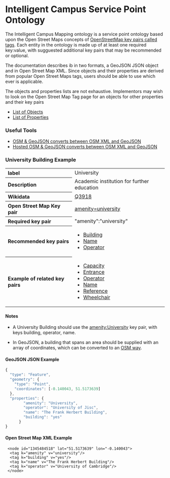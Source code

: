 # Intelligent Campus Service Point Ontology

The Intelligent Campus Mapping ontology is a service point ontology based upon the Open Street Maps concepts of [OpenStreetMap key pairs called tags](https://wiki.openstreetmap.org/wiki/Tags). Each entity in the ontology is made up of at least one required key:value, with sugguested additional key pairs that may be recommended or optional.  

The documentation describes ib in two formats, a GeoJSON JSON object and in Open Street Map XML. Since objects and their properties are derived from popular Open Street Maps tags, users should be able to use which ever is applicable.

The objects and properties lists are not exhaustive. Implementors may wish to look on the Open Street Map Tag page for an objects for other properties and their key pairs 

- [List of Objects](./items.md)
- [List of Properties](./properties.md)

### Useful Tools

- [OSM & GeoJSON converts between OSM XML and GeoJSON](https://gist.github.com/tecoholic/1396990)
- [Hosted OSM & GeoJSON converts between OSM XML and GeoJSON](http://bretagne-vivante-dev.org/js/osm-and-geojson/)

### University Building Example

<table>
<tr><th align="left">label</th><td>University</td></tr>
<tr><th align="left">Description</th><td>Academic institution for further education</td></tr>
<tr><th align="left">Wikidata</th><td> <a href="https://www.wikidata.org/wiki/Q3918">Q3918</a> </td></tr>
<tr><th align="left">Open Street Map Key pair</th><td><a href="https://wiki.openstreetmap.org/wiki/Tag:amenity%3Duniversity">amenity=university</a></td></tr>
<tr><th align="left">Required key pair</th><td>"amenity":"university"</td></tr>
<tr><th align="left">Recommended key pairs</th><td><ul><li><a href="./items.md#entrance">Building</a></li><li><a href="./items.md#operator">Name</a></li><li><a href="./items.md#name">Operator</a></li></ul> </td></tr>
<tr><th align="left">Example of related key pairs</th><td><ul><li><a href="./items.md#capacity">Capacity</a></li><li><a href="./items.md#entrance">Entrance</a></li><li><a href="./items.md#operator">Operator</a></li><li><a href="./items.md#name">Name</a></li><li><a href="./items.md#reference">Reference</a></li><li><a href="./items.md#wheelchair">Wheelchair</a></li></ul> </td></tr>
</table>


#### Notes

- A University Building should use the [amenity:University](items.md#university) key pair, with keys building, operator, name.
 
- In GeoJSON, a building that spans an area should be supplied with an array of coordinates, which can be converted to an [OSM way](https://wiki.openstreetmap.org/wiki/Way).


#### GeoJSON JSON Example

``` Javascript
{
  "type": "Feature",
  "geometry": {
    "type": "Point",
    "coordinates": [-0.140043, 51.5173639]
  },
  "properties": {
        "amenity": "University",
        "operator": "University of Jisc",
        "name": "The Frank Herbert Building",
        "building": "yes"
      }
}
```

#### Open Street Map XML Example

```
 <node id="1345484518" lat="51.5173639" lon="-0.140043">
  <tag k="amenity" v="university"/>
  <tag k="building" v="yes"/>
  <tag k="name" v="The Frank Herbert Building"/>
  <tag k="operator" v="University of Cambridge"/>
 </node>
```